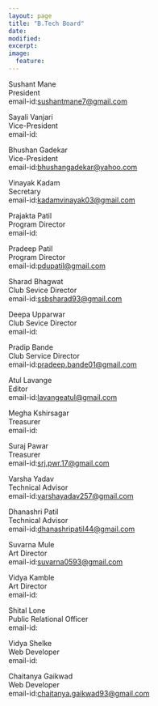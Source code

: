 ```yaml
---
layout: page
title: "B.Tech Board"
date: 
modified:
excerpt:
image:
  feature:
---
```


Sushant Mane  
President  
email-id:sushantmane7@gmail.com  

Sayali Vanjari  
Vice-President  
email-id:  

Bhushan Gadekar  
Vice-President  
email-id:bhushangadekar@yahoo.com 

Vinayak Kadam  
Secretary  
email-id:kadamvinayak03@gmail.com 

Prajakta Patil  
Program Director  
email-id:  

Pradeep Patil  
Program Director  
email-id:pdupatil@gmail.com 

Sharad Bhagwat  
Club Sevice Director  
email-id:ssbsharad93@gmail.com 

Deepa Upparwar  
Club Sevice Director  
email-id:

Pradip Bande  
Club Service Director  
email-id:pradeep.bande01@gmail.com 

Atul Lavange  
Editor  
email-id:lavangeatul@gmail.com  

Megha Kshirsagar  
Treasurer  
email-id: 

Suraj Pawar  
Treasurer  
email-id:srj.pwr.17@gmail.com 

Varsha Yadav  
Technical Advisor  
email-id:varshayadav257@gmail.com 

Dhanashri Patil  
Technical Advisor  
email-id:dhanashripatil44@gmail.com 

Suvarna Mule  
Art Director  
email-id:suvarna0593@gmail.com 

Vidya Kamble  
Art Director  
email-id: 

Shital Lone  
Public Relational Officer  
email-id: 

Vidya Shelke  
Web Developer  
email-id: 

Chaitanya Gaikwad  
Web Developer  
email-id:chaitanya.gaikwad93@gmail.com 
